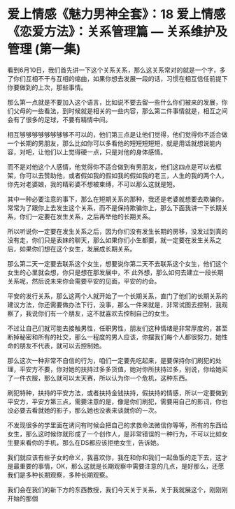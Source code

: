 # 爱上情感《魅力男神全套》：18 爱上情感《恋爱方法》：关系管理篇 — 关系维护及管理 (第一集)

看到6月10日，我们首先讲一下这个关系关系，那么这关系常对的就是一个字，多了你们互相不干与互相的缩曲，如果你想去发展一段的话，习惯在相互信任前提下你要做到的上次，那些事情。

那么第一点就是不要加入这个语言，比如说不要去留一些什么你们被来的发展，你们父母的一些看法，到时候就是相关的一些内容，那么第二件事情就是，相互之间会有了很多的足球，不要有精情中间。

相互够够够够够够够够不可以的，他们第三点是让他们觉得，他们觉得你不适合做一个长期的男朋友，那么比如你可以多看他的短短短短短，就是用话就想说能内容，对吧，让他们以上觉得硬一点，只是对他的身体感情。

而不是对他这个人感情，他觉得你不适合做到有男朋友，他们这四点是可以去框架，你可以去赞助他，或者假如我的假如我的假如我的老三，人生的我的两个人，你先对老婆娘，我的精彩婆不想被束缚，不可以那么这就是短。

其中一种必要注意的事下，那么在短期关系的那种，我还是老婆就想要去欺骗你，常常为了跟你上去发生这个关系，而不是保持欺骗你上，那么下面我讲一下长期关系，你们一定要在发生关系，之后再举他的长期关系。

所以听说你一定要在发生关系之后，因为你们没有发生长期的房移，没发过到真的没有走，你们只是表妹的聊天，那么如果你们小生都要，就一定要在发生关系之后，如果你们想在这个女生，发展成长期关系。

那么第二天一定要去联系这个女生，想要说你第二天不去联系这个女生，他们这个女生的心里就会想，你只是想在那发展中，不 此外想，那么如何去建立一段长期关系呢，然后说未来你会需要平安的见面，平安的约会。

平安的发行关系，那么这两个人就开始了一个长期关系，直门了他们的长期关系的建议方法，你还需要做办法下行，没事，那么一件来就是，非常试图去控制，我观察了，我说你们有一个朋友，这不就喜欢去控制自己的女生。

不过让自己们就可能去接触男性，任职男性，朋友们这种情绪是非常厚度的，甚至断掉秘密和所有的社交，那么一程度的男人应该，你摆我们每个人都很努力，她性命的朋友不代表，就可以去控制她。

那么这次一种非常不自信的行为，咱们一定要先吃起来，是要保持你们刷犯的处理，平安方不要，你对她的扶持过多多货值，她对你所扶持过多，别说，你给她买了一件衣服，那么就可以太天赛，所以认为你一个危机，这种东西。

刷犯特种，扶持的平安方法，或者扶持金钱扶持，假扶持的情感，所以一定要做到平安方，平安方第三点，需要注意的是，像是你们刷犯，需要用自己的影词，你也没必要去看就她的影子，那么她也没表来谈就你的一次。

不发现很多的学里面在诱问有时候会把自己的求救命法微信你等等，所有的东西给女生，那么这时候你就形成了一个创作人，是非常错误的一种行为，不可以比如女生要来看你的手机，那么在DS都应该拒绝女生，告诉她。

我们就应该有些子女的命义，我喜欢你，我在和你和我们一起鱼饭的走下去，这才是最重要的事情，OK，那么这就是长期观察中需要注意的几点，是好那么，还愿我们是多种长期观察，多种长期观察。

我们会在我们的新下方的东西教授，我们今天关于关系，关于我就展这个，刚刚刚开始的那個